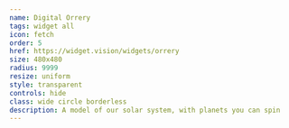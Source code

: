 ```yaml
---
name: Digital Orrery
tags: widget all
icon: fetch
order: 5
href: https://widget.vision/widgets/orrery
size: 480x480
radius: 9999
resize: uniform
style: transparent
controls: hide
class: wide circle borderless
description: A model of our solar system, with planets you can spin
---
```



